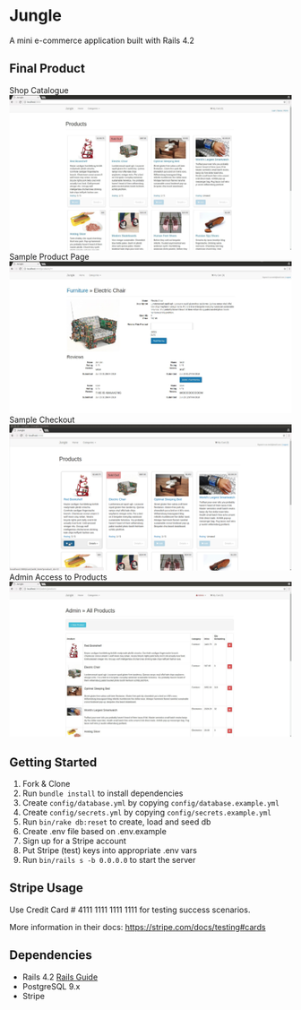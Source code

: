 # Jungle

A mini e-commerce application built with Rails 4.2

## Final Product

Shop Catalogue
!["picture of shop catalogue"](https://github.com/moeenah/jungle-rails/blob/master/docs/shop_catalogue.jpg)
Sample Product Page
!["Picture of Product Page"](https://github.com/moeenah/jungle-rails/blob/master/docs/product_page.png)
Sample Checkout
!["gif of sample checkout"](https://github.com/moeenah/jungle-rails/blob/master/docs/checkout.gif)
Admin Access to Products
!["Picture of Admin Product Page"](https://github.com/moeenah/jungle-rails/blob/master/docs/admin_product_page.jpg)

## Getting Started

1. Fork & Clone
2. Run `bundle install` to install dependencies
3. Create `config/database.yml` by copying `config/database.example.yml`
4. Create `config/secrets.yml` by copying `config/secrets.example.yml`
5. Run `bin/rake db:reset` to create, load and seed db
6. Create .env file based on .env.example
7. Sign up for a Stripe account
8. Put Stripe (test) keys into appropriate .env vars
9. Run `bin/rails s -b 0.0.0.0` to start the server

## Stripe Usage

Use Credit Card # 4111 1111 1111 1111 for testing success scenarios.

More information in their docs: <https://stripe.com/docs/testing#cards>

## Dependencies

* Rails 4.2 [Rails Guide](http://guides.rubyonrails.org/v4.2/)
* PostgreSQL 9.x
* Stripe
